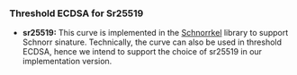 
### Threshold ECDSA for Sr25519

- **sr25519:** This curve is implemented in the [Schnorrkel](https://github.com/w3f/schnorrkel) library to support Schnorr sinature. Technically, the curve can also be used in threshold ECDSA, hence we intend to support the choice of sr25519 in our implementation version.